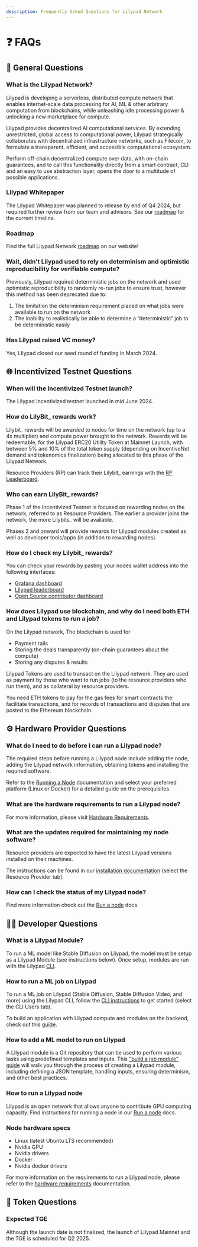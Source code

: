 ```yaml
---
description: Frequently Asked Questions for Lilypad Network
---
```


# ❓ FAQs

## 🍃 General Questions

### What is the Lilypad Network?

Lilypad is developing a serverless, distributed compute network that enables internet-scale data processing for AI, ML & other arbitrary computation from blockchains, while unleashing idle processing power & unlocking a new marketplace for compute.

Lilypad provides decentralized AI computational services. By extending unrestricted, global access to computational power, Lilypad strategically collaborates with decentralized infrastructure networks, such as Filecoin, to formulate a transparent, efficient, and accessible computational ecosystem.

Perform off-chain decentralized compute over data, with on-chain guarantees, and to call this functionality directly from a smart contract, CLI and an easy to use abstraction layer, opens the door to a multitude of possible applications.

### Lilypad Whitepaper

The Lilypad Whitepaper was planned to release by end of Q4 2024, but required further review from our team and advisors. See our [roadmap](https://lilypad.tech/#roadmap) for the current timeline.

### Roadmap

Find the full Lilypad Network [roadmap](https://lilypad.tech/#roadmap) on our website!

### Wait, didn’t Lilypad used to rely on determinism and optimistic reproducibility for verifiable compute?

Previously, Lilypad required deterministic jobs on the network and used optimistic reproducibility to randomly re-run jobs to ensure trust, however this method has been deprecated due to:

1. The limitation the determinism requirement placed on what jobs were available to run on the network
2. The inability to realistically be able to determine a “deterministic” job to be deterministic easily

### Has Lilypad raised VC money?

Yes, Lilypad closed our seed round of funding in March 2024.

## 🌐 Incentivized Testnet Questions

### When will the Incentivized Testnet launch?

The Lilypad Incentivized testnet launched in mid June 2024.

### How do LilyBit\_ rewards work?

Lilybit\_ rewards will be awarded to nodes for time on the network (up to a 4x multiplier) and compute power brought to the network. Rewards will be redeemable, for the Lilypad ERC20 Utility Token at Mainnet Launch, with between 5% and 10% of the total token supply (depending on IncentiveNet demand and tokenomics finalization) being allocated to this phase of the Lilypad Network.

Resource Providers (RP) can track their Lilybit\_ earnings with the [RP Leaderboard](https://info.lilypad.tech/leaderboard).

### Who can earn LilyBit\_ rewards?

Phase 1 of the Incentivized Testnet is focused on rewarding nodes on the network, referred to as Resource Providers. The earlier a provider joins the network, the more Lilybits\_ will be available.

Phases 2 and onward will provide rewards for Lilypad modules created as well as developer tools/apps (in addition to rewarding nodes).

### How do I check my Lilybit\_ rewards?

You can check your rewards by pasting your nodes wallet address into the following interfaces:

* [Grafana dashboard](https://grafana.lilypad.tech/d/adxhou3o1q8sga/rewards-per-wallets?orgId=1\&refresh=1m)
* [Lilypad leaderboard](https://info.lilypad.tech/leaderboard)
* [Open Source contributor dashboard](https://oss.lilypad.tech/)

### How does Lilypad use blockchain, and why do I need both ETH and Lilypad tokens to run a job?

On the Lilypad network, The blockchain is used for

* Payment rails
* Storing the deals transparently (on-chain guarantees about the compute)
* Storing any disputes & results

Lilypad Tokens are used to transact on the Lilypad network. They are used as payment by those who want to run jobs (to the resource providers who run them), and as collateral by resource providers.

You need ETH tokens to pay for the gas fees for smart contracts the facilitate transactions, and for records of transactions and disputes that are posted to the Ethereum blockchain.

## ⚙️ Hardware Provider Questions

### What do I need to do before I can run a Lilypad node?

The required steps before running a Lilypad node include adding the node, adding the Lilypad network information, obtaining tokens and installing the required software.

Refer to the [Running a Node](resource-providers/docker.md) documentation and select your preferred platform (Linux or Docker) for a detailed guide on the prerequisites.

### What are the hardware requirements to run a Lilypad node?

For more information, please visit [Hardware Requirements](resource-providers/hardware-requirements.md).

### What are the updates required for maintaining my node software?

Resource providers are expected to have the latest Lilypad versions installed on their machines.

The instructions can be found in our [installation documentation](getting-started/install-run-requirements.md) (select the Resource Provider tab).

### How can I check the status of my Lilypad node?

Find more information check out the [Run a node](https://docs.lilypad.tech/lilypad/resource-providers/docker#id-5.-monitor-your-node) docs.

## 👩‍💻 Developer Questions

### What is a Lilypad Module?

To run a ML model like Stable Diffusion on Lilypad, the model must be setup as a Lilypad Module (see instructions below). Once setup, modules are run with the Lilypad [CLI](https://docs.lilypad.tech/lilypad/lilypad-testnet/install-run-requirements).

### How to run a ML job on Lilypad

To run a ML job on Lilypad (Stable Diffusion, Stable Diffusion Video, and more) using the Lilypad CLI, follow the [CLI instructions](https://docs.lilypad.tech/lilypad/lilypad-testnet/install-run-requirements) to get started (select the CLI Users tab).

To build an application with Lilypad compute and modules on the backend, check out this [guide](https://blog.lilypadnetwork.org/setting-up-your-lilypad-front-end).

### How to add a ML model to run on Lilypad

A Lilypad module is a Git repository that can be used to perform various tasks using predefined templates and inputs. This ["build a job module" guide](https://docs.lilypad.tech/lilypad/developer-resources/build-a-job-module) will walk you through the process of creating a Lilypad module, including defining a JSON template, handling inputs, ensuring determinism, and other best practices.

### How to run a Lilypad node

Lilypad is an open network that allows anyone to contribute GPU computing capacity. Find instructions for running a node in our [Run a node](resource-providers/docker.md) docs.

### Node hardware specs

* Linux (latest Ubuntu LTS recommended)
* Nvidia GPU
* Nvidia drivers
* Docker
* Nvidia docker drivers

For more information on the requirements to run a Lilypad node, please refer to the [hardware requirements](resource-providers/hardware-requirements.md) documentation.

## 📖 Token Questions

### Expected TGE

Although the launch date is not finalized, the launch of Lilypad Mainnet and the TGE is scheduled for Q2 2025.
